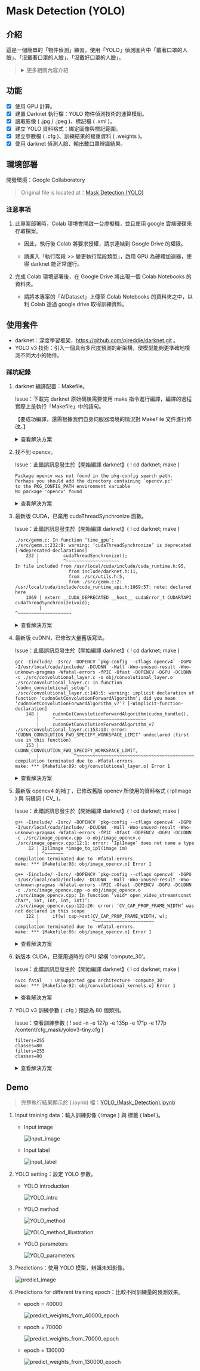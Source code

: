 # Mask Detection (YOLO)

## 介紹

這是一個簡單的「物件偵測」練習，使用「YOLO」偵測圖片中「戴著口罩的人臉」、「沒戴著口罩的人臉」、「沒戴好口罩的人臉」。

> <details>
> 
> <summary>更多相關內容介紹</summary>
> 
> > ### 物件偵測 與 影像辨識
> >
> > 物件偵測，除了要判斷影像中的所有物體各自屬於哪個類別之外，還要找出物體的位置。
> >
> > <details>
> >
> > <summary>更多詳細介紹</summary>
> > 
> > - CNN 對於物體的分類又快又好，但用 CNN 掃描，來辨識圖片中的各種物體的效率十分低下。
> > 
> >     - 最簡單的作法就是用 Sliding Windows 的概念，也就是用一個固定大小的框框，逐一的掃過整張圖片，每次框出來的圖像丟到 CNN 中去判斷類別。
> > 
> >     - 由於物體的大小是不可預知的，所以還要用不同大小的框框去偵測。
> >     
> >     - 表示我們對單一影像需要掃描非常多次，每掃一次都需要算一次 CNN，這會耗費大量的運算資源，而且速度很慢。
> > 
> > - YOLO 是一種用來辨識影像中物體的 AI 模型，讓電腦能夠快速地識別出一張圖片中的物體 + 它們的位置的技術。
> > 
> >     - 原本的物件偵測任務是利用「分類器」來進行，但 YOLO 將物件偵測視為一個「回歸 ( regression )」任務。
> > 
> >     - 從空間中分割出邊界框 ( Bounding Box ) 並且計算出類別「機率」。
> > 
> >     - 輸出包含 bounding box、confidence 及 class probability。
> > 
> > </details>
> 
> > ### YOLO
> > 
> > YOLO 的全名是 “You Only Look Once”，意思是電腦只需要看一眼圖片，就能完成物件的影像辨識和定位。
> > 
> > <details>
> >
> > <summary>更多詳細介紹</summary>
> >
> > - YOLO 物件偵測方式：
> > 
> >     將原圖拆成很多個 grid cell，然後在「每個 grid cell」進行「兩個 bounding box 的預測」和「屬於哪個類別的機率預測」，最後用閾值和 NMS ( Non-Maximum Suppression，非極大值抑制 ) 的方式得到結果。
> > 
> >     1. YOLO 會把原圖先平均分成 S×S 格。
> > 
> >         - 這邊假設原圖大小為 100 x 100，S 為 5，原圖就會被平均分成 5 × 5 的 grid cell ( 大小 = 20 × 20 )。
> > 
> >     2. 每個 grid cell 必須要負責預測「B 個 bounding boxes」和「屬於每個類別的機率」，每個 bounding box 會帶有 5 個預設值 ( x, y, w, h, and confidence )。
> > 
> >         - ( x, y ) 用來表示某一個物件在這個 grid cell 的中心座標，這個物件相對應的寬高分別為 w, h。
> >         
> >         - confidence 則是用來表示這個物件是否為一個物件的信心程度 ( confidence score )。
> > 
> >         - 參考資料：https://developer.aliyun.com/article/1309596
> > 
> >     3. 整體的概念就是如果要「被偵測的物件中心」落在哪一個 grid cell，那個 grid cell 就要負責偵測這個物件。
> >         
> >         - 如果物件在 grid cell 內，confidence score 就等於「預測的 bounding box」和「ground truth 事實」的 IOU ( intersection over union，重疊性 )。反之，如果在某個 grid cell 沒有任何物件，這時候 confidence score 就會是 0，
> > 
> > - YOLO 僅利用一個神經網路，進行一次 CNN 計算，來直接預測「邊界框」及「類別機率」。
> >     
> >     - 因為整個偵測過程只有使用單一個神經網路，因此可以視為是一個 End-to-End 的優化過程。
> > 
> >     - 這樣統一的架構，將物件定位和分類一起完成，執行速度十分快速，效率極高。
> > 
> > - YOLO 在邊界框預測上有很強的「空間限制」：每一個網格 ( grid ) 僅能生成預測「兩個」邊界框 ( Bounding Box )，並且只能有一個目標類別 ( class )。
> > 
> >     - 限制了 YOLO 對相鄰目標的預測。換句話說，YOLO 對於成群聚集 ( 密集 ) 的小物件 ( 例如鳥群、人群 ) 有預測上的困難。
> >     
> >     - YOLO 在精度上的缺失：雖然它可以快速識別影像中的目標，但很難精確定位某些目標，尤其是小物件。
> > 
> > - YOLO 是基於全域圖片進行推理，不像滑窗和 region proposal-base 演算法那樣只是基於感興趣區域做推理。
> > 
> >     - 由於 yolo 訓練和推理都是基於整張圖片，而 Fast R-CNN 是基於局部感興趣區域訓練，所以 Fast R-CNN 將背景誤認為目標的錯誤較多，yolo 的背景誤報相對地少了一半。
> > 
> >     - YOLO 對全域資訊有較好的效果 ( 大物件 / 離影像邊界很近的物件 )，但在小範圍 ( 小 / 密集 ) 的資訊上表現較差。
> > 
> > </details>
> 
> </details>

## 功能

- [x] 使用 GPU 計算。
- [x] 建置 Darknet 執行檔：YOLO 物件偵測技術的運算模組。
- [x] 讀取影像 ( .jpg / .jpeg )、標記檔 ( .xml )。
- [x] 建立 YOLO 資料格式：綁定圖像與標記範圍。
- [x] 建立參數檔 ( .cfg )、訓練結果的權重資料 ( .weights )。
- [x] 使用 darknet 偵測人臉、輸出戴口罩辨識結果。

## 環境部署

開發環境：Google Collaboratory

> Original file is located at：[Mask Detection (YOLO)](https://colab.research.google.com/drive/1Uz4uWqZA_iX05JBIcrV3KOCohoY_rfE2)

### 注意事項

1. 此專案部署時，Colab 環境會開啟一台虛擬機，並且使用 google 雲端硬碟來存取檔案。

    - 因此，執行後 Colab 將要求授權，請求連結到 Google Drive 的權限。
    
    - 請進入「執行階段 >> 變更執行階段類型」，啟用 GPU 為硬體加速器，使得 darknet 能正常運行。

2. 完成 Colab 環境部署後，在 Google Drive 將出現一個 Colab Notebooks 的資料夾。

    - 請將本專案的「AIDataset」上傳至 Colab Notebooks 的資料夾之中，以利 Colab 透過 google drive 取得訓練資料。

## 使用套件

- darknet：深度學習框架，https://github.com/pjreddie/darknet.git 。
- YOLO v3 技術：引入一個具有多尺度預測的新架構，使模型能夠更準確地檢測不同大小的物件。

### 踩坑紀錄

1. darknet 編譯配置：Makefile。
    
    Issue：下載完 darknet 原始碼後需要使用 make 指令進行編譯，編譯的過程實際上是執行「Makefile」中的語句。
    
    【要成功編譯，還需根據我們自身伺服器環境的情況對 MakeFile 文件進行修改。】
    
    <details>
    
    <summary>查看解決方案</summary>
    
    - Solve：修改 GPU, CUDNN, OpenCV 設定為 1，啟動調用。

        ```py
        ! sed -i "s/GPU=0/GPU=1/g" darknet/Makefile
        ! sed -i "s/CUDNN=0/CUDNN=1/g" darknet/Makefile
        ! sed -i "s/OPENCV=0/OPENCV=1/g" darknet/Makefile
        ```

    </details>

2. 找不到 opencv。

    Issue：此錯誤訊息發生於【開始編譯 darknet】( ! cd darknet; make )

    ```
    Package opencv was not found in the pkg-config search path.
    Perhaps you should add the directory containing `opencv.pc'
    to the PKG_CONFIG_PATH environment variable
    No package 'opencv' found
    ```
    
    <details>
    
    <summary>查看解決方案</summary>
    
    - Solve：修改 Makefile，將 opencv 改成 opencv4。

        ```py
        makefiletemp = open('darknet/Makefile','r+')
        list_of_lines = makefiletemp.readlines()

        list_of_lines[44] = "LDFLAGS+= `pkg-config --libs opencv4` -lstdc++" + "\n"
        list_of_lines[45] = "COMMON+= `pkg-config --cflags opencv4`" + "\n"

        makefiletemp = open('darknet/Makefile','w')
        makefiletemp.writelines(list_of_lines)
        makefiletemp.close()
        ```
    
    </details>

3. 最新版 CUDA，已棄用 cudaThreadSynchronize 函數。

    Issue：此錯誤訊息發生於【開始編譯 darknet】( ! cd darknet; make )

    ```
    ./src/gemm.c: In function ‘time_gpu’:
    ./src/gemm.c:232:9: warning: ‘cudaThreadSynchronize’ is deprecated [-Wdeprecated-declarations]
        232 |         cudaThreadSynchronize();
            |         ^~~~~~~~~~~~~~~~~~~~~
    In file included from /usr/local/cuda/include/cuda_runtime.h:95,
                        from include/darknet.h:11,
                        from ./src/utils.h:5,
                        from ./src/gemm.c:2:
    /usr/local/cuda/include/cuda_runtime_api.h:1069:57: note: declared here
        1069 | extern __CUDA_DEPRECATED __host__ cudaError_t CUDARTAPI cudaThreadSynchronize(void);
             |                                                         ^~~~~~~~~~~~~~~~~~~~~
    ```

    <details>
    
    <summary>查看解決方案</summary>

    - Solve：修改「darknet/src/gemm.c」的程式碼。

        - cuda 在 10.0 及之後的版本中刪除了 cudaThreadSynchronize 函數，改成使用另一個函數 cudaDeviceSynchronize。

        - 觀察報錯可知 error 出現在 gemm.c 的 232 行。

        ```py
        temp = open('darknet/src/gemm.c','r+')
        lines = temp.readlines()

        lines[231] = lines[231].replace('cudaThreadSynchronize', 'cudaDeviceSynchronize')

        temp = open('darknet/src/gemm.c','w')
        temp.writelines(lines)
        temp.close()
        ```

    </details>

4. 最新版 cuDNN，已修改大量舊版寫法。

    Issue：此錯誤訊息發生於【開始編譯 darknet】( ! cd darknet; make )

    ```
    gcc -Iinclude/ -Isrc/ -DOPENCV `pkg-config --cflags opencv4` -DGPU -I/usr/local/cuda/include/ -DCUDNN  -Wall -Wno-unused-result -Wno-unknown-pragmas -Wfatal-errors -fPIC -Ofast -DOPENCV -DGPU -DCUDNN -c ./src/convolutional_layer.c -o obj/convolutional_layer.o
    ./src/convolutional_layer.c: In function ‘cudnn_convolutional_setup’:
    ./src/convolutional_layer.c:148:5: warning: implicit declaration of function ‘cudnnGetConvolutionForwardAlgorithm’; did you mean ‘cudnnGetConvolutionForwardAlgorithm_v7’? [-Wimplicit-function-declaration]
        148 |     cudnnGetConvolutionForwardAlgorithm(cudnn_handle(),
            |     ^~~~~~~~~~~~~~~~~~~~~~~~~~~~~~~~~~~
            |     cudnnGetConvolutionForwardAlgorithm_v7
    ./src/convolutional_layer.c:153:13: error: ‘CUDNN_CONVOLUTION_FWD_SPECIFY_WORKSPACE_LIMIT’ undeclared (first use in this function)
        153 |             CUDNN_CONVOLUTION_FWD_SPECIFY_WORKSPACE_LIMIT,
            |             ^~~~~~~~~~~~~~~~~~~~~~~~~~~~~~~~~~~~~~~~~~~~~
    compilation terminated due to -Wfatal-errors.
    make: *** [Makefile:89: obj/convolutional_layer.o] Error 1
    ```
    
    <details>
    
    <summary>查看解決方案</summary>

    - Solve：修改「darknet/src/convolutional_layer.c」的程式碼。

        - cudnn 在 8.x 及之後的版本，已修改大量 cudnn7.x 的寫法。
    
            > 例如：對於原生於 cudnn7.x 的 darknet，新版本 cudnn8.x 已移除 CUDNN_CONVOLUTION_FWD_SPECIFY_WORKSPACE_LIMIT 相關定義。

        - 修改 convolutional_layer.c，增加針對 CUDNN_MAJOR>=8 的處理。

        ```py
        temp = open('darknet/src/convolutional_layer.c','r+')
        lines = temp.readlines()

        new_code =  """
            #if CUDNN_MAJOR >= 8
            int returnedAlgoCount;
            cudnnConvolutionFwdAlgoPerf_t		fw_results[ 2 * CUDNN_CONVOLUTION_FWD_ALGO_COUNT ];
            cudnnConvolutionBwdDataAlgoPerf_t	bd_results[ 2 * CUDNN_CONVOLUTION_BWD_DATA_ALGO_COUNT ];
            cudnnConvolutionBwdFilterAlgoPerf_t	bf_results[ 2 * CUDNN_CONVOLUTION_BWD_FILTER_ALGO_COUNT ];

            cudnnFindConvolutionForwardAlgorithm(cudnn_handle(),
                    l->srcTensorDesc,
                    l->weightDesc,
                    l->convDesc,
                    l->dstTensorDesc,
                    CUDNN_CONVOLUTION_FWD_ALGO_COUNT,
                    &returnedAlgoCount,
                fw_results);

            for(int algoIndex = 0; algoIndex < returnedAlgoCount; ++algoIndex){
                #if PRINT_CUDNN_ALGO > 0
                printf("^^^^ %s for Algo %d: %f time requiring %llu memory\\n",
                    cudnnGetErrorString(fw_results[algoIndex].status),
                    fw_results[algoIndex].algo, fw_results[algoIndex].time,
                    (unsigned long long)fw_results[algoIndex].memory
                );
                #endif
                if( fw_results[algoIndex].memory < MEMORY_LIMIT){
                    l->fw_algo = fw_results[algoIndex].algo;
                    break;
                }
            }

            cudnnFindConvolutionBackwardDataAlgorithm(cudnn_handle(),
                    l->weightDesc,
                    l->ddstTensorDesc,
                    l->convDesc,
                    l->dsrcTensorDesc,
                    CUDNN_CONVOLUTION_BWD_DATA_ALGO_COUNT,
                    &returnedAlgoCount,
                bd_results);

            for(int algoIndex = 0; algoIndex < returnedAlgoCount; ++algoIndex){
                #if PRINT_CUDNN_ALGO > 0
                printf("^^^^ %s for Algo %d: %f time requiring %llu memory\\n",
                    cudnnGetErrorString(bd_results[algoIndex].status),
                    bd_results[algoIndex].algo, bd_results[algoIndex].time,
                    (unsigned long long)bd_results[algoIndex].memory
                );
                #endif
                if( bd_results[algoIndex].memory < MEMORY_LIMIT){
                    l->bd_algo = bd_results[algoIndex].algo;
                    break;
                }
            }

            cudnnFindConvolutionBackwardFilterAlgorithm(cudnn_handle(),
                    l->srcTensorDesc,
                    l->ddstTensorDesc,
                    l->convDesc,
                    l->dweightDesc,
                    CUDNN_CONVOLUTION_BWD_FILTER_ALGO_COUNT,
                    &returnedAlgoCount,
                bf_results);

            for(int algoIndex = 0; algoIndex < returnedAlgoCount; ++algoIndex){
                #if PRINT_CUDNN_ALGO > 0
                printf("^^^^ %s for Algo %d: %f time requiring %llu memory\\n",
                    cudnnGetErrorString(bf_results[algoIndex].status),
                    bf_results[algoIndex].algo, bf_results[algoIndex].time,
                    (unsigned long long)bf_results[algoIndex].memory
                );
                #endif
                if( bf_results[algoIndex].memory < MEMORY_LIMIT){
                    l->bf_algo = bf_results[algoIndex].algo;
                    break;
                }
            }
            #else \n"""

        lines.insert(171, "\n   #endif \n\n")

        lines.insert(146, new_code)
        
        define_code = """
        #define PRINT_CUDNN_ALGO 0
        #define MEMORY_LIMIT 2000000000
        """

        lines.insert(10, define_code)

        temp = open('darknet/src/convolutional_layer.c','w')
        temp.writelines(lines)
        temp.close()
        ```

    </details>

5. 最新版 opencv4 的補丁，已修改舊版 opencv 所使用的資料格式 ( IplImage ) 與 前綴詞 ( CV_ )。

    Issue：此錯誤訊息發生於【開始編譯 darknet】( ! cd darknet; make )

    ```
    g++ -Iinclude/ -Isrc/ -DOPENCV `pkg-config --cflags opencv4` -DGPU -I/usr/local/cuda/include/ -DCUDNN  -Wall -Wno-unused-result -Wno-unknown-pragmas -Wfatal-errors -fPIC -Ofast -DOPENCV -DGPU -DCUDNN -c ./src/image_opencv.cpp -o obj/image_opencv.o
    ./src/image_opencv.cpp:12:1: error: ‘IplImage’ does not name a type
         12 | IplImage *image_to_ipl(image im)
            | ^~~~~~~~
    compilation terminated due to -Wfatal-errors.
    make: *** [Makefile:86: obj/image_opencv.o] Error 1
    ```

    ```
    g++ -Iinclude/ -Isrc/ -DOPENCV `pkg-config --cflags opencv4` -DGPU -I/usr/local/cuda/include/ -DCUDNN  -Wall -Wno-unused-result -Wno-unknown-pragmas -Wfatal-errors -fPIC -Ofast -DOPENCV -DGPU -DCUDNN -c ./src/image_opencv.cpp -o obj/image_opencv.o
    ./src/image_opencv.cpp: In function ‘void* open_video_stream(const char*, int, int, int, int)’:
    ./src/image_opencv.cpp:122:20: error: ‘CV_CAP_PROP_FRAME_WIDTH’ was not declared in this scope
        122 |     if(w) cap->set(CV_CAP_PROP_FRAME_WIDTH, w);
            |                    ^~~~~~~~~~~~~~~~~~~~~~~
    compilation terminated due to -Wfatal-errors.
    make: *** [Makefile:86: obj/image_opencv.o] Error 1
    ```

    <details>
    
    <summary>查看解決方案</summary>

    - Solve：修改「darknet/src/image_opencv.cpp」的程式碼。

        - 刪除 IplImage 轉換函數，直接將影像與 Mat 相互轉換。
        
        - Capture ( 擷取 ) 屬性，不再以 CV_ 開頭，因此需要從所有屬性 ( properties ) 中刪除該相關前綴，都以 CAP_PROP_ 開頭。

        ```py
        temp = open('darknet/src/image_opencv.cpp','r+')
        lines = temp.readlines()

        # 注意：須避免下方 modify_code 的 CV_8UC 被置換掉。
        for i in range(len(lines)):
            lines[i] = lines[i].replace("CV_","")

        lines[10] = "/* \n"
        lines[67] = "*/ \n"

        modify_code = """

        Mat image_to_mat(image im)
        {
            image copy = copy_image(im);
            constrain_image(copy);
            if(im.c == 3) rgbgr_image(copy);

            Mat m(cv::Size(im.w,im.h), CV_8UC(im.c));
            int x,y,c;

            int step = m.step;
            for(y = 0; y < im.h; ++y){
                for(x = 0; x < im.w; ++x){
                    for(c= 0; c < im.c; ++c){
                        float val = im.data[c*im.h*im.w + y*im.w + x];
                        m.data[y*step + x*im.c + c] = (unsigned char)(val*255);
                    }
                }
            }

            free_image(copy);
            return m;
        }

        image mat_to_image(Mat m)
        {

            int h = m.rows;
            int w = m.cols;
            int c = m.channels();
            image im = make_image(w, h, c);
            unsigned char *data = (unsigned char *)m.data;
            int step = m.step;
            int i, j, k;

            for(i = 0; i < h; ++i){
                for(k= 0; k < c; ++k){
                    for(j = 0; j < w; ++j){
                        im.data[k*w*h + i*w + j] = data[i*step + j*c + k]/255.;
                    }
                }
            }
            rgbgr_image(im);
            return im;
        }
        \n"""

        lines.insert(68, modify_code)

        temp = open('darknet/src/image_opencv.cpp','w')
        temp.writelines(lines)
        temp.close()
        ```

    </details>

6. 新版本 CUDA，已棄用過時的 GPU 架構 'compute_30'。

    Issue：此錯誤訊息發生於【開始編譯 darknet】( ! cd darknet; make )

    ```
    nvcc fatal   : Unsupported gpu architecture 'compute_30'
    make: *** [Makefile:92: obj/convolutional_kernels.o] Error 1
    ```

    <details>
    
    <summary>查看解決方案</summary>

    - Solve：修改 Makefile。
        
        - 註解 【ARCH= -gencode arch=compute_30,code=sm_30 \】。
        
        - 下一行順延補上 【ARCH= 】。

        ```py
        makefiletemp = open('darknet/Makefile','r+')
        list_of_lines = makefiletemp.readlines()

        list_of_lines[6] = "# " + list_of_lines[6]
        list_of_lines[7] = "ARCH= " + list_of_lines[7].strip() + "\n"

        makefiletemp = open('darknet/Makefile','w')
        makefiletemp.writelines(list_of_lines)
        makefiletemp.close()
        ```

    </details>

7. YOLO v3 訓練參數 ( .cfg ) 預設為 80 個類別。
    
    Issue：查看訓練參數 ( ! sed -n -e 127p -e 135p -e 171p -e 177p /content/cfg_mask/yolov3-tiny.cfg )
    
    ```
    filters=255
    classes=80
    filters=255
    classes=80
    ```
    
    <details>
    
    <summary>查看解決方案</summary>

    - Solve：修改「yolov3-tiny.cfg」。

        - YOLOV3 偵測的濾鏡【 filter = ( C + 5 ) * B 】。
        
            > C 是 class 類別數量；B 是每個 Feature Map 可以偵測的 Bounding Box 數量；
            > 
            > 5 代表的是此 Bounding Box 的網格特徵 ( x, y, w, h, confidence score )。

        - 原本設定 80 個 class：filter = ( 80 + 5 ) * 3 = 255。
        
        - 調整成，3 個 class：filter = ( 3 + 5 ) * 3 = 24。
            
            > good：有戴口罩；bad：沒戴口罩；none：沒戴好口罩
    
        ```py
        # line 127: filters
        ! sed -i '127s/255/24/' /content/cfg_mask/yolov3-tiny.cfg

        # line 135: classes
        ! sed -i '135s/80/3/' /content/cfg_mask/yolov3-tiny.cfg

        # line 171: filters
        ! sed -i '171s/255/24/' /content/cfg_mask/yolov3-tiny.cfg

        # line 177: classes
        ! sed -i '177s/80/3/' /content/cfg_mask/yolov3-tiny.cfg
        ```

    </details>

## Demo

> 完整執行結果顯示於 (.ipynb) 檔：[YOLO_(Mask_Detection).ipynb](YOLO_(Mask_Detection).ipynb)

1. Input training data：輸入訓練影像 ( image ) 與 標籤 ( label )。

    - Input image
    
        ![input_image](./assets/images/1.%20input_image.JPG)
    
    - Input label
    
        ![input_label](./assets/images/1.%20input_label.JPG)

2. YOLO setting：設定 YOLO 參數。

    - YOLO introduction

        ![YOLO_intro](./assets/images/2-1.%20YOLO_intro.JPG)
    
    - YOLO method
        
        ![YOLO_method](./assets/images/2-2.%20YOLO_method.JPG)
        
        ![YOLO_method_illustration](./assets/images/2-3.%20YOLO_method_illustration.JPG)
    
    - YOLO parameters
    
        ![YOLO_parameters](./assets/images/2-4.%20YOLO_parameters.JPG)

3. Predictions：使用 YOLO 模型，辨識未知影像。

    ![predict_image](./assets/images/3.%20predict_image.JPG)

4. Predictions for different training epoch：比較不同訓練量的預測效果。

    - epoch = 40000
        
        ![predict_weights_from_40000_epoch](./assets/images/4.%20predict_weights_from_40000_epoch.JPG)

    - epoch = 70000
        
        ![predict_weights_from_70000_epoch](./assets/images/4.%20predict_weights_from_70000_epoch.JPG)

    - epoch = 130000
        
        ![predict_weights_from_130000_epoch](./assets/images/4.%20predict_weights_from_130000_epoch.JPG)

